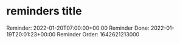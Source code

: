 # reminders title




 Reminder: 2022-01-20T07:00:00+00:00
 Reminder Done: 2022-01-19T20:01:23+00:00
 Reminder Order: 1642621213000
